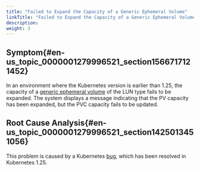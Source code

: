 ```yaml
---
title: "Failed to Expand the Capacity of a Generic Ephemeral Volume"
linkTitle: "Failed to Expand the Capacity of a Generic Ephemeral Volume"
description: 
weight: 3
---
```


## Symptom{#en-us_topic_0000001279996521_section1566717121452}

In an environment where the Kubernetes version is earlier than 1.25, the capacity of a  [generic ephemeral volume](https://kubernetes.io/docs/concepts/storage/ephemeral-volumes/#generic-ephemeral-volumes)  of the LUN type fails to be expanded. The system displays a message indicating that the PV capacity has been expanded, but the PVC capacity fails to be updated.

## Root Cause Analysis{#en-us_topic_0000001279996521_section1425013451056}

This problem is caused by a Kubernetes  [bug](https://github.com/kubernetes/kubernetes/blob/master/CHANGELOG/CHANGELOG-1.25.md), which has been resolved in Kubernetes 1.25.

